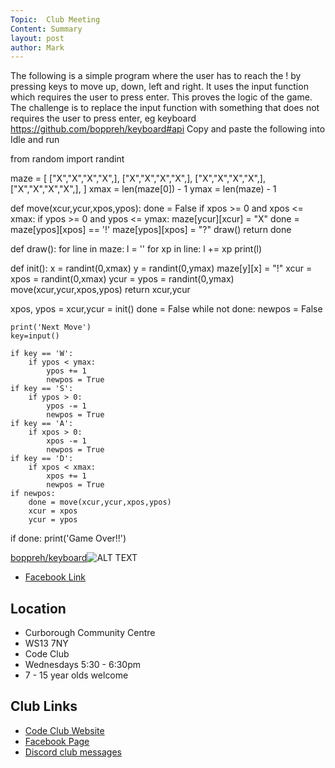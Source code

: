 ```yaml
---
Topic:  Club Meeting
Content: Summary
layout: post
author: Mark
---
```

The following is a simple program where the user has to reach the ! by pressing keys to move up, down, left and right.
It uses the input function which requires the user to press enter. This proves the logic of the game.
The challenge is to replace the input function with something that does not requires the user to press enter, eg keyboard 
https://github.com/boppreh/keyboard#api
Copy and paste the following into Idle and run

from random import randint

maze = [
    ["X","X","X","X",],
    ["X","X","X","X",],
    ["X","X","X","X",],
    ["X","X","X","X",],
    ]
xmax = len(maze[0]) - 1
ymax = len(maze) - 1

def move(xcur,ycur,xpos,ypos):
    done = False
    if xpos >= 0 and xpos <= xmax:
        if ypos >= 0 and ypos <= ymax:
            maze[ycur][xcur] = "X"
            done = maze[ypos][xpos] == '!'
            maze[ypos][xpos] = "?"
    draw()
    return done

def draw():
    for line in maze:
        l = ''
        for xp in line: l += xp
        print(l)

def init():
    x = randint(0,xmax)
    y = randint(0,ymax)
    maze[y][x] = "!"
    xcur = xpos = randint(0,xmax)
    ycur = ypos = randint(0,ymax)
    move(xcur,ycur,xpos,ypos)
    return xcur,ycur

xpos, ypos = xcur,ycur = init()
done = False
while not done:
    newpos = False
    
    print('Next Move')
    key=input()
    
    if key == 'W':
        if ypos < ymax:
            ypos += 1
            newpos = True
    if key == 'S':
        if ypos > 0:
            ypos -= 1
            newpos = True
    if key == 'A':
        if xpos > 0:
            xpos -= 1
            newpos = True
    if key == 'D':
        if xpos < xmax:
            xpos += 1
            newpos = True
    if newpos:
        done = move(xcur,ycur,xpos,ypos)
        xcur = xpos
        ycur = ypos
if done:
    print('Game Over!!')

[boppreh/keyboard](https://l.facebook.com/l.php?u=https%3A%2F%2Fgithub.com%2Fboppreh%2Fkeyboard%23api&h=AT2nJ9ZNUSlIsCfnbWh79jUjEWofrQSC4lTbGvf8Kx-SwqkwHuqKGAJw5rxre3gInm2eqAitHvHa1TLOlfugZzA1dQ8UVWJDiF5wICFpUAxh0bZj5r4G62LFhBtytjx-&s=1)![ALT TEXT](https://external.fbhx6-1.fna.fbcdn.net/emg1/v/t13/10769396810181609814?url=https%3A%2F%2Favatars2.githubusercontent.com%2Fu%2F231856%3Fs%3D400%26v%3D4&fb_obo=1&utld=githubusercontent.com&stp=c0.5000x0.5000f_dst-emg0_p420x420_q75&ccb=13-1&oh=06_AbGSiosjIt0nibBxOQd12YtgptHVAvw40-sYJLU74NmlaA&oe=65288D20&_nc_sid=e609ca)

* [Facebook Link](https://www.facebook.com/1481985248595237/posts/2445918752201877/)

## Location

* Curborough Community Centre
* WS13 7NY
* Code Club
* Wednesdays 5:30 - 6:30pm
* 7 - 15 year olds welcome

## Club Links

* [Code Club Website](https://lichfield-code-club.github.io/)
* [Facebook Page](https://www.facebook.com/LichfieldCoders)
* [Discord club messages](https://discord.gg/szz6xGK)
